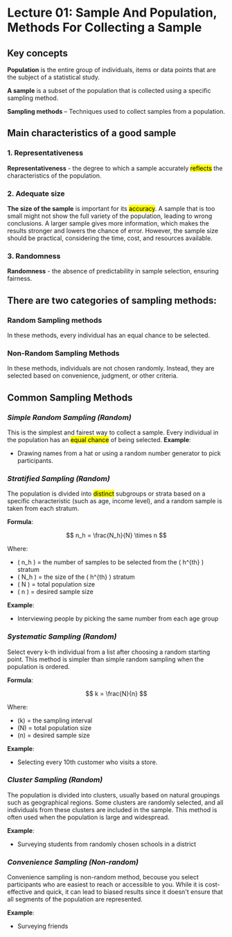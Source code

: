 # Lecture 01: Sample And Population, Methods For Collecting a Sample

## Key concepts
**Population** is the entire group of individuals, items or data points that are the subject of a statistical study.

**A sample** is a subset of the population that is collected using a specific sampling method.

**Sampling methods** – Techniques used to collect samples from a population.

## Main characteristics of a good sample
### 1. Representativeness
**Representativeness** - the degree to which a sample accurately <mark>reflects</mark> the characteristics of the population.

### 2. Adequate size
**The size of the sample** is important for its <mark>accuracy</mark>. A sample that is too small might not show the full variety of the population, leading to wrong conclusions. A larger sample gives more information, which makes the results stronger and lowers the chance of error. However, the sample size should be practical, considering the time, cost, and resources available.

### 3. Randomness
**Randomness** - the absence of predictability in sample selection, ensuring fairness.

## There are two categories of sampling methods:

### Random Sampling methods
In these methods, every individual has an equal chance to be selected.

### Non-Random Sampling Methods
In these methods, individuals are not chosen randomly. Instead, they are selected based on convenience, judgment, or other criteria.

## Common Sampling Methods

### *Simple Random Sampling (Random)*
This is the simplest and fairest way to collect a sample. Every individual in the population has an <mark>equal chance</mark> of being selected.
**Example**: 
+ Drawing names from a hat or using a random number generator to pick participants.

### *Stratified Sampling (Random)*
The population is divided into <mark>distinct</mark> subgroups or strata based on a specific characteristic (such as age, income level), and a random sample is taken from each stratum.

**Formula**:

$$
n_h = \frac{N_h}{N} \times n
$$

Where:
- \( n_h \) = the number of samples to be selected from the \( h^{th} \) stratum
- \( N_h \) = the size of the \( h^{th} \) stratum
- \( N \) = total population size
- \( n \) = desired sample size

**Example**:
+ Interviewing people by picking the same number from each age group

### *Systematic Sampling (Random)*
Select every k-th individual from a list after choosing a random starting point. This method is simpler than simple random sampling when the population is ordered.

**Formula**:

$$
k = \frac{N}{n}
$$

Where:
- \(k\) = the sampling interval
- \(N\) = total population size
- \(n\) = desired sample size


**Example**:
+ Selecting every 10th customer who visits a store.

### *Cluster Sampling (Random)*
The population is divided into clusters, usually based on natural groupings such as geographical regions. Some clusters are randomly selected, and all individuals from these clusters are included in the sample. This method is often used when the population is large and widespread.

**Example**:
+ Surveying students from randomly chosen schools in a district

### *Convenience Sampling (Non-random)*
Convenience sampling is non-random method, becouse you select participants who are easiest to reach or accessible to you. While it is cost-effective and quick, it can lead to biased results since it doesn't ensure that all segments of the population are represented.

**Example**:
+ Surveying friends

